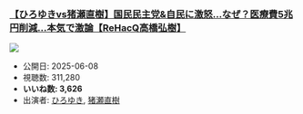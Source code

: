 ### [【ひろゆきvs猪瀬直樹】国民民主党&自民に激怒…なぜ？医療費5兆円削減…本気で激論【ReHacQ高橋弘樹】](https://www.youtube.com/watch?v=ipRCGWpuf60)
[![](https://img.youtube.com/vi/ipRCGWpuf60/sddefault.jpg)](https://www.youtube.com/watch?v=ipRCGWpuf60)
-   公開日: 2025-06-08
-   視聴数: 311,280
-   **いいね数: 3,626**
-   出演者: [ひろゆき](/rehacq_fan/people/ひろゆき "wikilink"), [猪瀬直樹](/rehacq_fan/people/猪瀬直樹 "wikilink")
